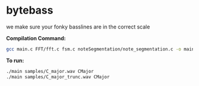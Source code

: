# bytebass

we make sure your fonky basslines are in the correct scale

**Compilation Command:**
```bash
gcc main.c FFT/fft.c fsm.c noteSegmentation/note_segmentation.c -o main -lm
```

**To run:**
```bash
./main samples/C_major.wav CMajor
./main samples/C_major_trunc.wav CMajor
```